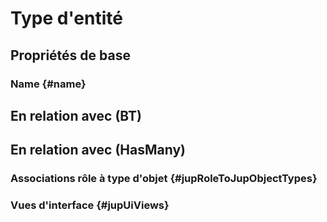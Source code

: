 # Type d'entité



## Propriétés de base

### Name {#name}
        


## En relation avec (BT)



## En relation avec (HasMany)

### Associations rôle à type d'objet {#jupRoleToJupObjectTypes}
        

### Vues d'interface {#jupUiViews}
        


<!--- THIS FILE IS GENERATED PLEASE DO NOT EDIT IT DIRECTLY --->
